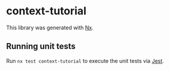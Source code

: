 # context-tutorial

This library was generated with [Nx](https://nx.dev).

## Running unit tests

Run `nx test context-tutorial` to execute the unit tests via [Jest](https://jestjs.io).
